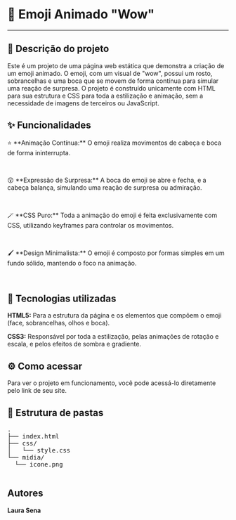 <h1>🎨 Emoji Animado "Wow"</h1>
  <hr>

  <h2>📝 Descrição do projeto</h2>
  <p>Este é um projeto de uma página web estática que demonstra a criação de um emoji animado. O emoji, com um visual de "wow", possui um rosto, sobrancelhas e uma boca que se movem de forma contínua para simular uma reação de surpresa. O projeto é construído unicamente com HTML para sua estrutura e CSS para toda a estilização e animação, sem a necessidade de imagens de terceiros ou JavaScript.</p>

  <h2>✨ Funcionalidades</h2>
  <p>⭐ **Animação Contínua:** O emoji realiza movimentos de cabeça e boca de forma ininterrupta.</p>
  <br>
  <p>😲 **Expressão de Surpresa:** A boca do emoji se abre e fecha, e a cabeça balança, simulando uma reação de surpresa ou admiração.</p>
  <br>
  <p>🪄 **CSS Puro:** Toda a animação do emoji é feita exclusivamente com CSS, utilizando keyframes para controlar os movimentos.</p>
  <br>
  <p>🖌️ **Design Minimalista:** O emoji é composto por formas simples em um fundo sólido, mantendo o foco na animação.</p>
  <br>

  <h2>🚀 Tecnologias utilizadas</h2>
  <p><strong>HTML5:</strong> Para a estrutura da página e os elementos que compõem o emoji (face, sobrancelhas, olhos e boca).</p>
  <p><strong>CSS3:</strong> Responsável por toda a estilização, pelas animações de rotação e escala, e pelos efeitos de sombra e gradiente.</p>

  <h2>⚙️ Como acessar</h2>
  <p>Para ver o projeto em funcionamento, você pode acessá-lo diretamente pelo link de seu site.</p>

  <h2>📁 Estrutura de pastas</h2>
  <pre>
.
├── index.html
├── css/
│   └── style.css
└── midia/
  └── icone.png
  </pre>

  <h2>Autores</h2>
  <p><strong>Laura Sena</strong></p>
